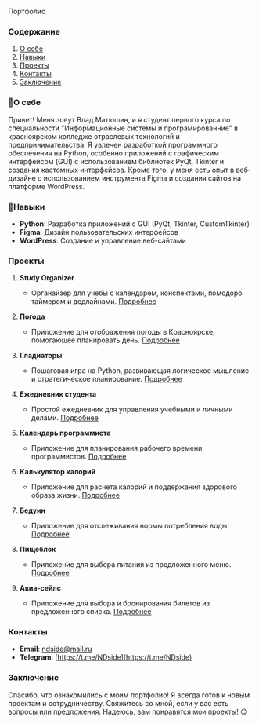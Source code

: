 Портфолио

### Содержание
1. [О себе](#о-себе)
2. [Навыки](#навыки)
3. [Проекты](#проекты)
4. [Контакты](#контакты)
5. [Заключение](#заключение)

### 🧑О себе
Привет! Меня зовут Влад Матюшин, и я студент первого курса по специальности "Информационные системы и програмированние" в красноярском колледже отраслевых технологий и предпринимательства. Я увлечен разработкой программного обеспечения на Python, особенно приложений с графическим интерфейсом (GUI) с использованием библиотек PyQt, Tkinter и создания кастомных интерфейсов. Кроме того, у меня есть опыт в веб-дизайне с использованием инструмента Figma и создания сайтов на платформе WordPress.

### 🔧Навыки
- **Python**: Разработка приложений с GUI (PyQt, Tkinter, CustomTkinter)
- **Figma**: Дизайн пользовательских интерфейсов
- **WordPress**: Создание и управление веб-сайтами

### Проекты
1. **Study Organizer**
   - Органайзер для учебы с календарем, конспектами, помодоро таймером и дедлайнами. [Подробнее](https://github.com/Vlad14991/Vlad14991/tree/main/Study%20organizer%20ver.%201.1)

2. **Погода**
   - Приложение для отображения погоды в Красноярске, помогающее планировать день. [Подробнее](https://github.com/Vlad14991/Vlad14991/tree/main/weathers)

3. **Гладиаторы**
   - Пошаговая игра на Python, развивающая логическое мышление и стратегическое планирование. [Подробнее](https://github.com/Vlad14991/Vlad14991/tree/main/%D0%93%D0%BB%D0%B0%D0%B4%D0%B8%D0%B0%D1%82%D0%BE%D1%80%D1%8B)

4. **Ежедневник студента**
   - Простой ежедневник для управления учебными и личными делами. [Подробнее](https://github.com/Vlad14991/Vlad14991/tree/main/%D0%95%D0%B6%D0%B5%D0%B4%D0%BD%D0%B5%D0%B2%D0%BD%D0%B8%D0%BA%20%D1%81%D1%82%D1%83%D0%B4%D0%B5%D0%BD%D1%82%D0%B0)

5. **Календарь программиста**
   - Приложение для планирования рабочего времени программистов. [Подробнее](https://github.com/Vlad14991/Vlad14991/tree/main/%D0%9A%D0%B0%D0%BB%D0%B5%D0%BD%D0%B4%D0%B0%D1%80%D1%8C%20%D0%BF%D1%80%D0%BE%D0%B3%D1%80%D0%B0%D0%BC%D0%BC%D0%B8%D1%81%D1%82%D0%B0)

6. **Калькулятор калорий**
   - Приложение для расчета калорий и поддержания здорового образа жизни. [Подробнее](https://github.com/Vlad14991/Vlad14991/tree/main/%D0%9A%D0%B0%D0%BB%D1%8C%D0%BA%D1%83%D0%BB%D1%8F%D1%82%D0%BE%D1%80%20%D0%BA%D0%B0%D0%BB%D0%BE%D1%80%D0%B8%D0%B9)

7. **Бедуин**
   - Приложение для отслеживания нормы потребления воды. [Подробнее](https://github.com/Vlad14991/Vlad14991/tree/main/%D0%B1%D0%B5%D0%B4%D1%83%D0%B8%D0%BD)

8. **Пищеблок**
   - Приложение для выбора питания из предложенного меню. [Подробнее](https://github.com/Vlad14991/Vlad14991/tree/main/%D0%BF%D0%B8%D1%89%D0%B5%D0%B1%D0%BB%D0%BE%D0%BA)

9. **Авиа-сейлс**
   - Приложение для выбора и бронирования билетов из предложенного списка. [Подробнее](https://github.com/Vlad14991/Vlad14991/tree/main/%D0%BF%D0%B8%D1%89%D0%B5%D0%B1%D0%BB%D0%BE%D0%BA)

### Контакты
- **Email**: ndside@mail.ru
- **Telegram**: [https://t.me/NDside](https://t.me/NDside)

### Заключение
Спасибо, что ознакомились с моим портфолио! Я всегда готов к новым проектам и сотрудничеству. Свяжитесь со мной, если у вас есть вопросы или предложения. Надеюсь, вам понравятся мои проекты! 😊
